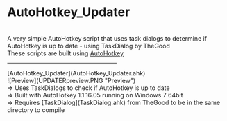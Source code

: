 AutoHotkey_Updater
=======
<br>A very simple AutoHotkey script that uses task dialogs to determine if AutoHotkey is up to date - using TaskDialog by TheGood<br>
These scripts are built using [AutoHotkey](http://ahkscript.org/)

<hr width=50%>
[AutoHotkey_Updater](AutoHotkey_Updater.ahk)<br>
![Preview](UPDATERpreview.PNG "Preview")<br>
=> Uses TaskDialogs to check if AutoHotkey is up to date<br>
=> Built with AutoHotkey 1.1.16.05 running on Windows 7 64bit<br>
=> Requires [TaskDialog](TaskDialog.ahk) from TheGood to be in the same directory to compile<br>
